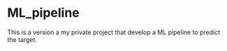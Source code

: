 # ML_pipeline
This is a version a my private project that develop a ML pipeline to predict the target.
